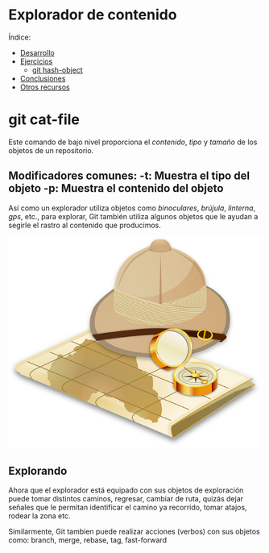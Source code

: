 # Explorador de contenido

Índice:

- [Desarrollo](3_explorador-de-contenido.md#desarrollo)
- [Ejercicios](3_explorador-de-contenido.md#ejercicios)
	- [git hash-object](3_explorador-de-contenido.md#git-hash-object) 
- [Conclusiones](3_explorador-de-contenido.md#conclusiones)
- [Otros recursos](3_explorador-de-contenido.md#recursos)

# git cat-file

Este comando de bajo nivel proporciona el _contenido_, _tipo_ y  _tamaño_ de los objetos de un repositorio.

Modificadores comunes:
 -t: Muestra el tipo del objeto
 -p: Muestra el contenido del objeto
 -


Así como un explorador utiliza objetos como _binoculares_, _brújula_, _linterna_, _gps_, etc., para explorar, Git también utiliza algunos objetos que le ayudan a segirle el rastro al contenido que producimos.



![alt](imagenes/equipo_del_buen_explorador.png)

## Explorando

Ahora que el explorador está equipado con sus objetos de exploración puede tomar distintos caminos, regresar, cambiar de ruta, quizás dejar señales que le permitan identificar el camino ya recorrido, tomar atajos, rodear la zona etc.

Similarmente, Git tambien puede realizar acciones (verbos) con sus objetos como: branch, merge, rebase, tag,  fast-forward

## 


